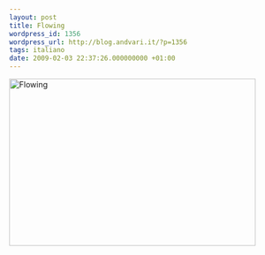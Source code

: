 ```yaml
---
layout: post
title: Flowing
wordpress_id: 1356
wordpress_url: http://blog.andvari.it/?p=1356
tags: italiano
date: 2009-02-03 22:37:26.000000000 +01:00
---
```

<a title="Flowing by Heliøs, on Flickr" href="http://www.flickr.com/photos/helios89/3251397274/"><img class="centered" src="http://farm4.static.flickr.com/3034/3251397274_36b1182ddd.jpg" alt="Flowing" width="446" height="303" /></a>
